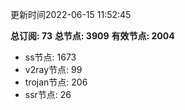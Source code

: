 更新时间2022-06-15 11:52:45

**总订阅: 73**
**总节点: 3909**
**有效节点: 2004**
- ss节点: 1673
- v2ray节点: 99
- trojan节点: 206
- ssr节点: 26
